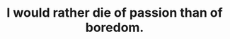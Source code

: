---
title: "I would rather die of passion than of boredom."
attribution: "Émile Zola"
layout: quote
tags:
  - Quote
---